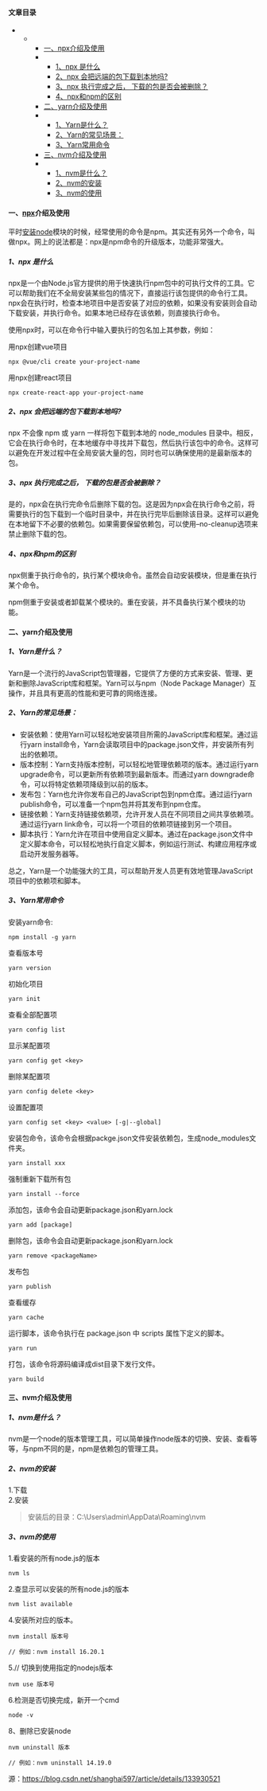  #### 文章目录

*   *   *   [一、npx介绍及使用](#npx_1)
        *   *   [1、npx 是什么](#1npx__5)
            *   [2、npx 会把远端的包下载到本地吗?](#2npx__25)
            *   [3、npx 执行完成之后， 下载的包是否会被删除？](#3npx___29)
            *   [4、npx和npm的区别](#4npxnpm_34)
        *   [二、yarn介绍及使用](#yarn_41)
        *   *   [1、Yarn是什么？](#1Yarn_43)
            *   [2、Yarn的常见场景：](#2Yarn_46)
            *   [3、Yarn常用命令](#3Yarn_56)
        *   [三、nvm介绍及使用](#nvm_122)
        *   *   [1、nvm是什么？](#1nvm_124)
            *   [2、nvm的安装](#2nvm_127)
            *   [3、nvm的使用](#3nvm_133)

#### 一、[npx](https://so.csdn.net/so/search?q=npx&spm=1001.2101.3001.7020)介绍及使用

平时[安装node](https://so.csdn.net/so/search?q=%E5%AE%89%E8%A3%85node&spm=1001.2101.3001.7020)模块的时候，经常使用的命令是npm。其实还有另外一个命令，叫做npx。网上的说法都是：npx是npm命令的升级版本，功能非常强大。

##### 1、npx 是什么

npx是一个由Node.js官方提供的用于快速执行npm包中的可执行文件的工具。它可以帮助我们在不全局安装某些包的情况下，直接运行该包提供的命令行工具。npx会在执行时，检查本地项目中是否安装了对应的依赖，如果没有安装则会自动下载安装，并执行命令。如果本地已经存在该依赖，则直接执行命令。

使用npx时，可以在命令行中输入要执行的包名加上其参数，例如：

用npx创建vue项目

```
npx @vue/cli create your-project-name
```

用npx创建react项目

```
npx create-react-app your-project-name
```

##### 2、npx 会把远端的包下载到本地吗?

npx 不会像 npm 或 yarn 一样将包下载到本地的 node\_modules 目录中。相反，它会在执行命令时，在本地缓存中寻找并下载包，然后执行该包中的命令。这样可以避免在开发过程中在全局安装大量的包，同时也可以确保使用的是最新版本的包。

##### 3、npx 执行完成之后， 下载的包是否会被删除？

是的，npx会在执行完命令后删除下载的包。这是因为npx会在执行命令之前，将需要执行的包下载到一个临时目录中，并在执行完毕后删除该目录。这样可以避免在本地留下不必要的依赖包。如果需要保留依赖包，可以使用–no-cleanup选项来禁止删除下载的包。

##### 4、npx和npm的区别

npx侧重于执行命令的，执行某个模块命令。虽然会自动安装模块，但是重在执行某个命令。

npm侧重于安装或者卸载某个模块的。重在安装，并不具备执行某个模块的功能。

#### 二、yarn介绍及使用

##### 1、Yarn是什么？

Yarn是一个流行的JavaScript包管理器，它提供了方便的方式来安装、管理、更新和删除JavaScript库和框架。Yarn可以与npm（Node Package Manager）互操作，并且具有更高的性能和更可靠的网络连接。

##### 2、Yarn的常见场景：

*   安装依赖：使用Yarn可以轻松地安装项目所需的JavaScript库和框架。通过运行yarn install命令，Yarn会读取项目中的package.json文件，并安装所有列出的依赖项。
*   版本控制：Yarn支持版本控制，可以轻松地管理依赖项的版本。通过运行yarn upgrade命令，可以更新所有依赖项到最新版本。而通过yarn downgrade命令，可以将特定依赖项降级到以前的版本。
*   发布包：Yarn也允许你发布自己的JavaScript包到npm仓库。通过运行yarn publish命令，可以准备一个npm包并将其发布到npm仓库。
*   链接依赖：Yarn支持链接依赖项，允许开发人员在不同项目之间共享依赖项。通过运行yarn link命令，可以将一个项目的依赖项链接到另一个项目。
*   脚本执行：Yarn允许在项目中使用自定义脚本。通过在package.json文件中定义脚本命令，可以轻松地执行自定义脚本，例如运行测试、构建应用程序或启动开发服务器等。

总之，Yarn是一个功能强大的工具，可以帮助开发人员更有效地管理JavaScript项目中的依赖项和脚本。

##### 3、Yarn常用命令

安装yarn命令:

```
npm install -g yarn
```

查看版本号

```
yarn version
```

初始化项目

```
yarn init 
```

查看全部配置项

```
yarn config list
```

显示某配置项

```
yarn config get <key>
```

删除某配置项

```
yarn config delete <key>
```

设置配置项

```
yarn config set <key> <value> [-g|--global]
```

安装包命令，该命令会根据packge.json文件安装依赖包，生成node\_modules文件夹。

```
yarn install xxx
```

强制重新下载所有包

```
yarn install --force
```

添加包，该命令会自动更新package.json和yarn.lock

```
yarn add [package]
```

删除包，该命令会自动更新package.json和yarn.lock

```
yarn remove <packageName> 
```

发布包

```
yarn publish
```

查看缓存

```
yarn cache
```

运行脚本，该命令执行在 package.json 中 scripts 属性下定义的脚本。

```
yarn run 
```

打包，该命令将源码编译成dist目录下发行文件。

```
yarn build 
```

#### 三、nvm介绍及使用

##### 1、nvm是什么？

nvm是一个node的版本管理工具，可以简单操作node版本的切换、安装、查看等等，与npm不同的是，npm是依赖包的管理工具。

##### 2、nvm的安装

1.下载  
2.安装

> 安装后的目录：C:\\Users\\admin\\AppData\\Roaming\\nvm

##### 3、nvm的使用

1.看安装的所有node.js的版本

```
nvm ls
```

2.查显示可以安装的所有node.js的版本

```
nvm list available
```

4.安装所对应的版本。

```
nvm install 版本号 

// 例如：nvm install 16.20.1
```

5.// 切换到使用指定的nodejs版本

```
nvm use 版本号
```

6.检测是否切换完成，新开一个cmd

```
node -v
```

8、删除已安装node

```
nvm uninstall 版本  

// 例如：nvm uninstall 14.19.0
```

源：https://blog.csdn.net/shanghai597/article/details/133930521